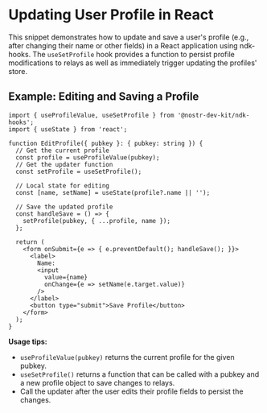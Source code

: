 # Updating User Profile in React

This snippet demonstrates how to update and save a user's profile (e.g., after changing their name or other fields) in a React application using ndk-hooks. The `useSetProfile` hook provides a function to persist profile modifications to relays as well as immediately trigger updating the profiles' store.

## Example: Editing and Saving a Profile

```tsx
import { useProfileValue, useSetProfile } from '@nostr-dev-kit/ndk-hooks';
import { useState } from 'react';

function EditProfile({ pubkey }: { pubkey: string }) {
  // Get the current profile
  const profile = useProfileValue(pubkey);
  // Get the updater function
  const setProfile = useSetProfile();

  // Local state for editing
  const [name, setName] = useState(profile?.name || '');

  // Save the updated profile
  const handleSave = () => {
    setProfile(pubkey, { ...profile, name });
  };

  return (
    <form onSubmit={e => { e.preventDefault(); handleSave(); }}>
      <label>
        Name:
        <input
          value={name}
          onChange={e => setName(e.target.value)}
        />
      </label>
      <button type="submit">Save Profile</button>
    </form>
  );
}
```

**Usage tips:**
- `useProfileValue(pubkey)` returns the current profile for the given pubkey.
- `useSetProfile()` returns a function that can be called with a pubkey and a new profile object to save changes to relays.
- Call the updater after the user edits their profile fields to persist the changes.